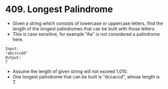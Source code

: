 # 409. Longest Palindrome
* Given a string which consists of lowercase or uppercase letters, find the length of the longest palindromes that can be built with those letters.
* This is case sensitive, for example "Aa" is not considered a palindrome here.
```text
Input:
"abccccdd"
Output:
7
```
* Assume the length of given string will not exceed 1,010.
* One longest palindrome that can be built is "dccaccd", whose length is 7.